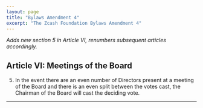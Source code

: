 ```yaml
---
layout: page
title: "Bylaws Amendment 4"
excerpt: "The Zcash Foundation Bylaws Amendment 4"
---
```

*Adds new section 5 in Article VI, renumbers subsequent articles accordingly.*

## Article VI: Meetings of the Board
5. In the event there are an even number of Directors present at a meeting of the Board and there is an even split between the votes cast, the Chairman of the Board will cast the deciding vote.

- - - -
